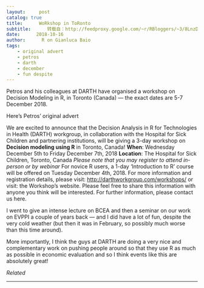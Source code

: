 ```yaml
---
layout:     post
catalog: true
title:      WoRkshop in ToRonto
subtitle:      转载自：http://feedproxy.google.com/~r/RBloggers/~3/8LnzDZ_QGsw/
date:      2018-10-16
author:      R on Gianluca Baio
tags:
    - original advert
    - petros
    - darth
    - december
    - fun despite
---
```






Petros and his colleagues at DARTH have organised a workshop on Decision Modeling in R, in Toronto (Canada) — the exact dates are 5-7 December 2018.

Here’s Petros’ original advert

> 
We are excited to announce that the Decision Analysis in R for Technologies in Health (DARTH) workgroup, in collaboration with the Hospital for Sick Children and partnering institutions, will be giving a 3-day workshop on **Decision modeling using R** in Toronto, Canada!
**When**: Wednesday December 5th to Friday December 7th, 2018
**Location**: The Hospital for Sick Children, Toronto, Canada
*Please note that you may register to attend in-person or by webinar*
For novice R users, a 1-day ‘Introduction to R’ course will be offered on Tuesday December 4th, 2018.
For more information and registration details, please visit: http://darthworkgroup.com/workshops/ or visit: the Workshop’s website.
Please feel free to share this information with anyone you think will be interested.
For further information, please contact us here.


I went to give an intense lecture on BCEA and then a seminar on our work on EVPPI a couple of years back — and I did have a lot of fun, despite the very cold weather (but then it was in February, so possibly much worse than this time around).

More importantly, I think the guys at DARTH are doing a very nice and complementary work on pushing people around so that they use R as much as possible in economic evaluation and so I think events like this are absolutely great!


*Related*








---
